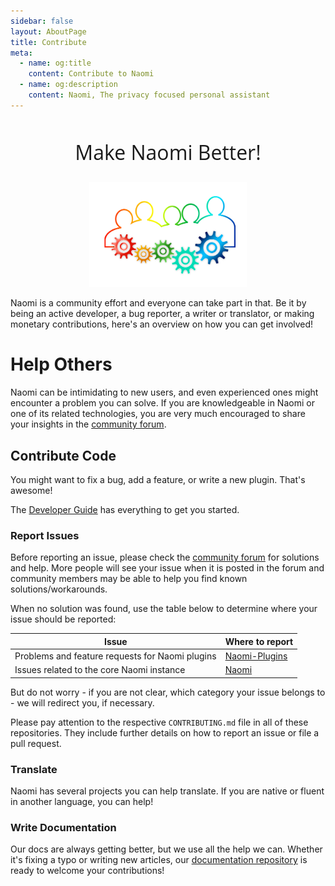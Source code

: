 ```yaml
---
sidebar: false
layout: AboutPage
title: Contribute
meta:
  - name: og:title
    content: Contribute to Naomi
  - name: og:description
    content: Naomi, The privacy focused personal assistant
---
```


<style>
.big-title {
  font-family: 'Open Sans', sans-serif;
  font-size: 2rem;
  font-weight: 400;
  text-align: center;
}
img.illustration {
  width: 50%;
  transform: translateX(50%);
}
@media (max-width: 719px) {
  img.illustration {
    width: 100%;
    transform: translateX(0);
  }
}
</style>

<h2 class="big-title">Make Naomi Better!</h2>

<!--
image source: https://pixabay.com/en/teamwork-team-gear-gears-drive-2198961/
license: CC0
-->
<img class="illustration" src="./images/teamwork-2198961_1920.png" />

Naomi is a community effort and everyone can take part in that.
Be it by being an active developer, a bug reporter, a writer or translator, or making monetary contributions, here's an overview on how you can get involved!

# Help Others

Naomi can be intimidating to new users, and even experienced ones might encounter a problem you can solve. If you are knowledgeable in Naomi or one of its related technologies, you are very much encouraged to share your insights in the [community forum](https://support.projectnaomi.com).

## Contribute Code

You might want to fix a bug, add a feature, or write a new plugin. That's awesome!

The [Developer Guide](/dev/docs/developer/) has everything to get you started.

### Report Issues

Before reporting an issue, please check the [community forum](https://support.projectnaomi.com) for solutions and help.
More people will see your issue when it is posted in the forum and community members may be able to help you find known solutions/workarounds.

When no solution was found, use the table below to determine where your issue should be reported:

Issue | Where to report
------|----------------
Problems and feature requests for Naomi plugins | [Naomi-Plugins](https://github.com/naomiproject/naomi-plugins/issues)
Issues related to the core Naomi instance | [Naomi](https://github.com/naomiproject/naomi/issues)

But do not worry - if you are not clear, which category your issue belongs to - we will redirect you, if necessary.

Please pay attention to the respective `CONTRIBUTING.md` file in all of these repositories.
They include further details on how to report an issue or file a pull request.

### Translate

Naomi has several projects you can help translate. If you are native or fluent in another language, you can help!

### Write Documentation

Our docs are always getting better, but we use all the help we can. Whether it's fixing a typo or writing new articles, our [documentation repository](https://github.com/naomiproject/naomi-docs) is ready to welcome your contributions!

<!--### Sponsor Development

If you have money to spare and want a certain issue fixed or feature added, Naomi has a team on [BountySource](https://www.bountysource.com/teams/projectnaomi) where you can fund development by posting bounties.

-->